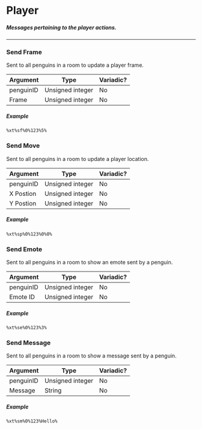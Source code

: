 # Player
##### Messages pertaining to the player actions.
---
### Send Frame
Sent to all penguins in a room to update a player frame.

|Argument|Type|Variadic?|
|---|---|---|
|penguinID|Unsigned integer|No|
|Frame|Unsigned integer|No|

##### Example
`%xt%sf%0%123%5%`

### Send Move
Sent to all penguins in a room to update a player location.

|Argument|Type|Variadic?|
|---|---|---|
|penguinID|Unsigned integer|No|
|X Postion|Unsigned integer|No|
|Y Postion|Unsigned integer|No|

##### Example
`%xt%sp%0%123%0%0%`

### Send Emote
Sent to all penguins in a room to show an emote sent by a penguin.

|Argument|Type|Variadic?|
|---|---|---|
|penguinID|Unsigned integer|No|
|Emote ID|Unsigned integer|No|

##### Example
`%xt%se%0%123%3%`


### Send Message
Sent to all penguins in a room to show a message sent by a penguin.

|Argument|Type|Variadic?|
|---|---|---|
|penguinID|Unsigned integer|No|
|Message|String|No|

##### Example
`%xt%sm%0%123%Hello%`
